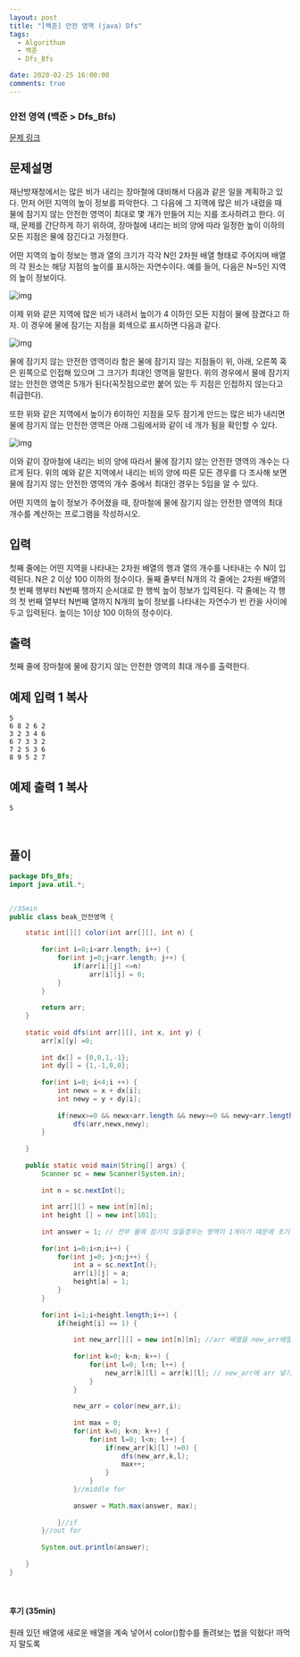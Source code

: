 ```yaml
---
layout: post
title: "[백준] 안전 영역 (java) Dfs"
tags:
  - Algorithum
  - 백준
  - Dfs_Bfs

date: 2020-02-25 16:00:00
comments: true
---
```




###   안전 영역 (백준 > Dfs_Bfs)

[문제 링크](https://www.acmicpc.net/problem/2468 )

## 문제설명

재난방재청에서는 많은 비가 내리는 장마철에 대비해서 다음과 같은 일을 계획하고 있다. 먼저 어떤 지역의 높이 정보를 파악한다. 그 다음에 그 지역에 많은 비가 내렸을 때 물에 잠기지 않는 안전한 영역이 최대로 몇 개가 만들어 지는 지를 조사하려고 한다. 이때, 문제를 간단하게 하기 위하여, 장마철에 내리는 비의 양에 따라 일정한 높이 이하의 모든 지점은 물에 잠긴다고 가정한다.

어떤 지역의 높이 정보는 행과 열의 크기가 각각 N인 2차원 배열 형태로 주어지며 배열의 각 원소는 해당 지점의 높이를 표시하는 자연수이다. 예를 들어, 다음은 N=5인 지역의 높이 정보이다.

![img](https://onlinejudgeimages.s3-ap-northeast-1.amazonaws.com/upload/images/w1.png)

이제 위와 같은 지역에 많은 비가 내려서 높이가 4 이하인 모든 지점이 물에 잠겼다고 하자. 이 경우에 물에 잠기는 지점을 회색으로 표시하면 다음과 같다. 

![img](https://onlinejudgeimages.s3-ap-northeast-1.amazonaws.com/upload/images/w2.png)

물에 잠기지 않는 안전한 영역이라 함은 물에 잠기지 않는 지점들이 위, 아래, 오른쪽 혹은 왼쪽으로 인접해 있으며 그 크기가 최대인 영역을 말한다. 위의 경우에서 물에 잠기지 않는 안전한 영역은 5개가 된다(꼭짓점으로만 붙어 있는 두 지점은 인접하지 않는다고 취급한다). 

또한 위와 같은 지역에서 높이가 6이하인 지점을 모두 잠기게 만드는 많은 비가 내리면 물에 잠기지 않는 안전한 영역은 아래 그림에서와 같이 네 개가 됨을 확인할 수 있다. 

![img](https://onlinejudgeimages.s3-ap-northeast-1.amazonaws.com/upload/images/w4.png)

이와 같이 장마철에 내리는 비의 양에 따라서 물에 잠기지 않는 안전한 영역의 개수는 다르게 된다. 위의 예와 같은 지역에서 내리는 비의 양에 따른 모든 경우를 다 조사해 보면 물에 잠기지 않는 안전한 영역의 개수 중에서 최대인 경우는 5임을 알 수 있다. 

어떤 지역의 높이 정보가 주어졌을 때, 장마철에 물에 잠기지 않는 안전한 영역의 최대 개수를 계산하는 프로그램을 작성하시오. 

## 입력

첫째 줄에는 어떤 지역을 나타내는 2차원 배열의 행과 열의 개수를 나타내는 수 N이 입력된다. N은 2 이상 100 이하의 정수이다. 둘째 줄부터 N개의 각 줄에는 2차원 배열의 첫 번째 행부터 N번째 행까지 순서대로 한 행씩 높이 정보가 입력된다. 각 줄에는 각 행의 첫 번째 열부터 N번째 열까지 N개의 높이 정보를 나타내는 자연수가 빈 칸을 사이에 두고 입력된다. 높이는 1이상 100 이하의 정수이다.

## 출력

첫째 줄에 장마철에 물에 잠기지 않는 안전한 영역의 최대 개수를 출력한다.

## 예제 입력 1 복사

```
5
6 8 2 6 2
3 2 3 4 6
6 7 3 3 2
7 2 5 3 6
8 9 5 2 7
```

## 예제 출력 1 복사

```
5
```

<br>

## 풀이

```java
package Dfs_Bfs;
import java.util.*;


//35min
public class beak_안전영역 {

	static int[][] color(int arr[][], int n) {
		
		for(int i=0;i<arr.length; i++) {
			for(int j=0;j<arr.length; j++) {
				if(arr[i][j] <=n)
					arr[i][j] = 0;
			}
		}
		
		return arr;
	}
	
	static void dfs(int arr[][], int x, int y) {
		arr[x][y] =0;
		
		int dx[] = {0,0,1,-1};
		int dy[] = {1,-1,0,0};
		
		for(int i=0; i<4;i ++) {
			int newx = x + dx[i];
			int newy = y + dy[i];
			
			if(newx>=0 && newx<arr.length && newy>=0 && newy<arr.length && arr[newx][newy]!=0)
				dfs(arr,newx,newy);
		}
		
	}
	
	public static void main(String[] args) {
		Scanner sc = new Scanner(System.in);
		
		int n = sc.nextInt();
		
		int arr[][] = new int[n][n];
		int height [] = new int[101];
		
		int answer = 1; // 전부 물에 잠기지 않을경우는 영역이 1개이기 떄문에 초기화를 0이아니고 1로 해주어야 한다 
		
		for(int i=0;i<n;i++) {
			for(int j=0; j<n;j++) {
				int a = sc.nextInt();
				arr[i][j] = a;
				height[a] = 1;
			}
		}
		
		for(int i=1;i<height.length;i++) {
			if(height[i] == 1) {
				
				int new_arr[][] = new int[n][n]; //arr 배열을 new_arr배열 만들어서 돌려보는 법!
				
				for(int k=0; k<n; k++) {
					for(int l=0; l<n; l++) {
						new_arr[k][l] = arr[k][l]; // new_arr에 arr 넣기 -> 이걸 반복해줘야 arr여러번 사용 가능
					}
				}
				
				new_arr = color(new_arr,i);
				
				int max = 0;
				for(int k=0; k<n; k++) {
					for(int l=0; l<n; l++) {
						if(new_arr[k][l] !=0) {
							dfs(new_arr,k,l);
							max++;
						}
					}
				}//middle for
				
				answer = Math.max(answer, max);
				
			}//if
		}//out for
		
		System.out.println(answer);
		
	}
}

```

<br>

#### 후기 (35min)

원래 있던 배열에 새로운 배열을 계속 넣어서 color()함수를 돌려보는 법을 익혔다! 까먹지 말도록